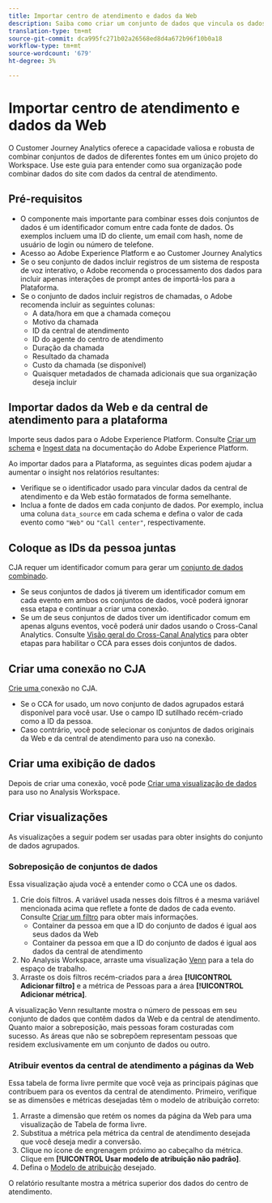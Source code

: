 ```yaml
---
title: Importar centro de atendimento e dados da Web
description: Saiba como criar um conjunto de dados que vincula os dados da central de atendimento e do site.
translation-type: tm+mt
source-git-commit: dca995fc271b02a26568ed8d4a672b96f10b0a18
workflow-type: tm+mt
source-wordcount: '679'
ht-degree: 3%

---
```



# Importar centro de atendimento e dados da Web

O Customer Journey Analytics oferece a capacidade valiosa e robusta de combinar conjuntos de dados de diferentes fontes em um único projeto do Workspace. Use este guia para entender como sua organização pode combinar dados do site com dados da central de atendimento.

## Pré-requisitos

* O componente mais importante para combinar esses dois conjuntos de dados é um identificador comum entre cada fonte de dados. Os exemplos incluem uma ID do cliente, um email com hash, nome de usuário de login ou número de telefone.
* Acesso ao Adobe Experience Platform e ao Customer Journey Analytics
* Se o seu conjunto de dados incluir registros de um sistema de resposta de voz interativo, o Adobe recomenda o processamento dos dados para incluir apenas interações de prompt antes de importá-los para a Plataforma.
* Se o conjunto de dados incluir registros de chamadas, o Adobe recomenda incluir as seguintes colunas:
   * A data/hora em que a chamada começou
   * Motivo da chamada
   * ID da central de atendimento
   * ID do agente do centro de atendimento
   * Duração da chamada
   * Resultado da chamada
   * Custo da chamada (se disponível)
   * Quaisquer metadados de chamada adicionais que sua organização deseja incluir

## Importar dados da Web e da central de atendimento para a plataforma

Importe seus dados para o Adobe Experience Platform. Consulte [Criar um schema](https://docs.adobe.com/content/help/pt-BR/experience-platform/xdm/tutorials/create-schema-ui.html) e [Ingest data](https://docs.adobe.com/content/help/pt-BR/experience-platform/ingestion/home.html) na documentação do Adobe Experience Platform.

Ao importar dados para a Plataforma, as seguintes dicas podem ajudar a aumentar o insight nos relatórios resultantes:

* Verifique se o identificador usado para vincular dados da central de atendimento e da Web estão formatados de forma semelhante.
* Inclua a fonte de dados em cada conjunto de dados. Por exemplo, inclua uma coluna `data_source` em cada schema e defina o valor de cada evento como `"Web"` ou `"Call center"`, respectivamente. <!--mapper-->

## Coloque as IDs da pessoa juntas

CJA requer um identificador comum para gerar um [conjunto de dados combinado](../connections/combined-dataset.md).

* Se seus conjuntos de dados já tiverem um identificador comum em cada evento em ambos os conjuntos de dados, você poderá ignorar essa etapa e continuar a criar uma conexão.
* Se um de seus conjuntos de dados tiver um identificador comum em apenas alguns eventos, você poderá unir dados usando o Cross-Canal Analytics. Consulte [Visão geral do Cross-Canal Analytics](/help/connections/cca/overview.md) para obter etapas para habilitar o CCA para esses dois conjuntos de dados.

## Criar uma conexão no CJA

[Crie uma ](/help/connections/create-connection.md) conexão no CJA.

* Se o CCA for usado, um novo conjunto de dados agrupados estará disponível para você usar. Use o campo ID sutilhado recém-criado como a ID da pessoa.
* Caso contrário, você pode selecionar os conjuntos de dados originais da Web e da central de atendimento para uso na conexão.

## Criar uma exibição de dados

Depois de criar uma conexão, você pode [Criar uma visualização de dados](/help/data-views/create-dataview.md) para uso no Analysis Workspace. <!-- page dimension last touch, session persistence -->
<!-- create calls metric using call center reason (requires data views 2.0). any column that triggers once per call -->

## Criar visualizações

As visualizações a seguir podem ser usadas para obter insights do conjunto de dados agrupados.

### Sobreposição de conjuntos de dados

Essa visualização ajuda você a entender como o CCA une os dados.

1. Crie dois filtros. A variável usada nesses dois filtros é a mesma variável mencionada acima que reflete a fonte de dados de cada evento. Consulte [Criar um filtro](/help/components/filters/create-filters.md) para obter mais informações.
   * Container da pessoa em que a ID do conjunto de dados é igual aos seus dados da Web
   * Container da pessoa em que a ID do conjunto de dados é igual aos dados da central de atendimento
2. No Analysis Workspace, arraste uma visualização [Venn](/help/analysis-workspace/visualizations/venn.md) para a tela do espaço de trabalho.
3. Arraste os dois filtros recém-criados para a área **[!UICONTROL Adicionar filtro]** e a métrica de Pessoas para a área **[!UICONTROL Adicionar métrica]**.

A visualização Venn resultante mostra o número de pessoas em seu conjunto de dados que contêm dados da Web e da central de atendimento. Quanto maior a sobreposição, mais pessoas foram costuradas com sucesso. As áreas que não se sobrepõem representam pessoas que residem exclusivamente em um conjunto de dados ou outro.

### Atribuir eventos da central de atendimento a páginas da Web

Essa tabela de forma livre permite que você veja as principais páginas que contribuem para os eventos da central de atendimento. Primeiro, verifique se as dimensões e métricas desejadas têm o modelo de atribuição correto:

1. Arraste a dimensão que retém os nomes da página da Web para uma visualização de Tabela de forma livre.
1. Substitua a métrica pela métrica da central de atendimento desejada que você deseja medir a conversão.
1. Clique no ícone de engrenagem próximo ao cabeçalho da métrica. Clique em **[!UICONTROL Usar modelo de atribuição não padrão]**.
1. Defina o [Modelo de atribuição](/help/data-views/configure-dataviews.md#Attribution-model) desejado.

O relatório resultante mostra a métrica superior dos dados do centro de atendimento. <!-- Complement with donut visualization -->

<!-- ### Flow between web data and call center

call reason as an exit dimension, web page name for previous pages

### Histogram


### Fallout

step 1: all sessions
step 2: purchase step 1
step 3: call

another good one

step 1: all sessions
step 2: 

Orrr we could also use dataset ID

### Site sections that result in a call within 30 minutes

Slide 4

Create a bunch of filters - facets to their business. Filters were used because they didn't have all of these in the same dimension, so they could create everything in this report as a single dimension (really filters)

wanted to understand when someone interacts with a facet, whats the highest percentage of people that abandon that channel to call them. not from volume perspective, but percentage perspective.

use sequential segmentation, but you lose the ability to use attribution IQ

## What to do when you've found insight -->

